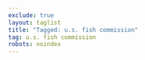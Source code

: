 ```yaml
---
exclude: true
layout: taglist
title: "Tagged: u.s. fish commission"
tag: u.s. fish commission
robots: noindex
---
```

